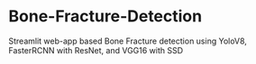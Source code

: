 # Bone-Fracture-Detection
Streamlit web-app based Bone Fracture detection using YoloV8, FasterRCNN with ResNet, and VGG16 with SSD
